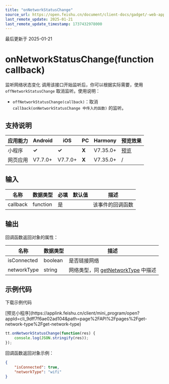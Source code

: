 ```yaml
---
title: "onNetworkStatusChange"
source_url: https://open.feishu.cn/document/client-docs/gadget/-web-app-api/device/network-status/onnetworkstatuschange
last_remote_update: 2025-01-21
last_remote_update_timestamp: 1737432978000
---
```

最后更新于 2025-01-21

# onNetworkStatusChange(function callback)

监听网络状态变化
调用该接口开始监听后，你可以根据实际需要，使用 `offNetworkStatusChange` 取消监听。使用说明：
- `offNetworkStatusChange(callback)`：取消 `callback(onNetworkStatusChange 中传入的函数)` 的监听。
## 支持说明

应用能力 | Android | iOS | PC | Harmony | 预览效果
--- | --- | --- | --- | --- | ---
小程序 | **✓** | **✓** | **X** | V7.35.0+ | [预览](https://applink.feishu.cn/client/mini_program/open?appId=cli_9dff7f6ae02ad104&path=page%2FAPI%2Fpages%2Fget-network-type%2Fget-network-type)
网页应用 | V7.7.0+ | V7.7.0+ | **X** | V7.35.0+ | /

## 输入

名称 | 数据类型 | 必填 | 默认值 | 描述
--- | --- | --- | --- | ---
callback | function | 是 |  | 该事件的回调函数

## 输出
回调函数返回对象的属性：

名称 | 数据类型 | 描述
--- | --- | ---
isConnected | boolean | 是否链接网络
networkType | string | 网络类型，同 [getNetworkType](https://open.feishu.cn/document/uYjL24iN/uYjNx4iN2EjL2YTM) 中描述

## 示例代码

<md-download-code href="https://open.feishu.cn/document/uYjL24iN/uYDM04iNwQjL2ADN" mobileDisplay="none">下载示例代码</md-download-code>

<div style="display: flex">
          [预览小程序](https://applink.feishu.cn/client/mini_program/open?appId=cli_9dff7f6ae02ad104&path=page%2FAPI%2Fpages%2Fget-network-type%2Fget-network-type)

</div> 

```js
tt.onNetworkStatusChange(function(res) {
    console.log(JSON.stringify(res));
});
```

回调函数返回对象示例：
```json
{
    "isConnected": true,
    "networkType": "wifi"
}
```
